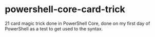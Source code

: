 # powershell-core-card-trick
21 card magic trick done in PowerShell Core, done on my first day of PowerShell as a test to get used to the syntax.

